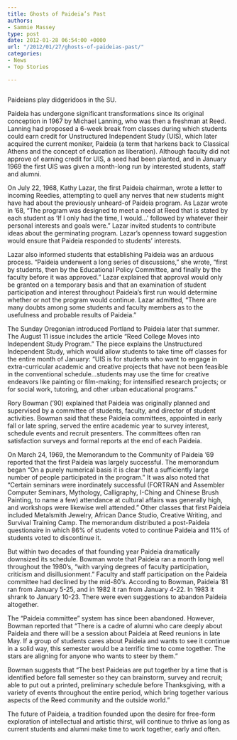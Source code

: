 ```yaml
---
title: Ghosts of Paideia’s Past
authors:
- Sammie Massey
type: post
date: 2012-01-28 06:54:00 +0000
url: "/2012/01/27/ghosts-of-paideias-past/"
categories:
- News
- Top Stories

---
```

<div id="attachment_1202" style="width: 310px" class="wp-caption alignleft">
  <a href="http://www.reedquest.org/2012/01/ghosts-of-paideias-past/img_1491/" rel="attachment wp-att-1202"><img class="size-medium wp-image-1202" title="IMG_1491" src="https://i1.wp.com/www.reedquest.org/wp-content/uploads/2012/01/IMG_1491-300x200.jpg?resize=300%2C200" alt="" data-recalc-dims="1" /></a>
  
  <p class="wp-caption-text">
    Paideians play didgeridoos in the SU.
  </p>
</div>

Paideia has undergone significant transformations since its original conception in 1967 by Michael Lanning, who was then a freshman at Reed. Lanning had proposed a 6-week break from classes during which students could earn credit for Unstructured Independent Study (UIS), which later acquired the current moniker, Paideia (a term that harkens back to Classical Athens and the concept of education as liberation). Although faculty did not approve of earning credit for UIS, a seed had been planted, and in January 1969 the first UIS was given a month-long run by interested students, staff and alumni.

On July 22, 1968, Kathy Lazar, the first Paideia chairman, wrote a letter to incoming Reedies, attempting to quell any nerves that new students might have had about the previously unheard-of Paideia program. As Lazar wrote in &#8217;68, &#8220;The program was designed to meet a need at Reed that is stated by each student as &#8216;If I only had the time, I would&#8230;&#8217; followed by whatever their personal interests and goals were.&#8221; Lazar invited students to contribute ideas about the germinating program. Lazar&#8217;s openness toward suggestion would ensure that Paideia responded to students&#8217; interests.

Lazar also informed students that establishing Paideia was an arduous process. &#8220;Paideia underwent a long series of discussions,&#8221; she wrote, &#8220;first by students, then by the Educational Policy Committee, and finally by the faculty before it was approved.&#8221; Lazar explained that approval would only be granted on a temporary basis and that an examination of student participation and interest throughout Paideia&#8217;s first run would determine whether or not the program would continue. Lazar admitted, &#8220;There are many doubts among some students and faculty members as to the usefulness and probable results of Paideia.&#8221;

The Sunday Oregonian introduced Portland to Paideia later that summer. The August 11 issue includes the article &#8220;Reed College Moves into Independent Study Program.&#8221; The piece explains the Unstructured Independent Study, which would allow students to take time off classes for the entire month of January: &#8220;UIS is for students who want to engage in extra-curricular academic and creative projects that have not been feasible in the conventional schedule&#8230;students may use the time for creative endeavors like painting or film-making; for intensified research projects; or for social work, tutoring, and other urban educational programs.&#8221;

Rory Bowman (&#8217;90) explained that Paideia was originally planned and supervised by a committee of students, faculty, and director of student activities. Bowman said that these Paideia committees, appointed in early fall or late spring, served the entire academic year to survey interest, schedule events and recruit presenters. The committees often ran satisfaction surveys and formal reports at the end of each Paideia.

On March 24, 1969, the Memorandum to the Community of Paideia &#8217;69 reported that the first Paideia was largely successful. The memorandum began &#8220;On a purely numerical basis it is clear that a sufficiently large number of people participated in the program.&#8221; It was also noted that &#8220;Certain seminars were inordinately successful (FORTRAN and Assembler Computer Seminars, Mythology, Calligraphy, I-Ching and Chinese Brush Painting, to name a few) attendance at cultural affairs was generally high, and workshops were likewise well attended.&#8221; Other classes that first Paideia included Metalsmith Jewelry, African Dance Studio, Creative Writing, and Survival Training Camp. The memorandum distributed a post-Paideia questionaire in which 86% of students voted to continue Paideia and 11% of students voted to discontinue it.

But within two decades of that founding year Paideia dramatically downsized its schedule. Bowman wrote that Paideia ran a month long well throughout the 1980&#8217;s, &#8220;with varying degrees of faculty participation, criticism and disillusionment.&#8221; Faculty and staff participation on the Paideia committee had declined by the mid-80&#8217;s. According to Bowman, Paideia &#8217;81 ran from January 5-25, and in 1982 it ran from January 4-22. In 1983 it shrank to January 10-23. There were even suggestions to abandon Paideia altogether.

The &#8220;Paideia committee&#8221; system has since been abandoned. However, Bowman reported that &#8220;There is a cadre of alumni who care deeply about Paideia and there will be a session about Paideia at Reed reunions in late May. If a group of students cares about Paideia and wants to see it continue in a solid way, this semester would be a terrific time to come together. The stars are aligning for anyone who wants to steer by them.&#8221;

Bowman suggests that &#8220;The best Paideias are put together by a time that is identified before fall semester so they can brainstorm, survey and recruit; able to put out a printed, preliminary schedule before Thanksgiving, with a variety of events throughout the entire period, which bring together various aspects of the Reed community and the outside world.&#8221;

The future of Paideia, a tradition founded upon the desire for free-form exploration of intellectual and artistic thirst, will continue to thrive as long as current students and alumni make time to work together, early and often.